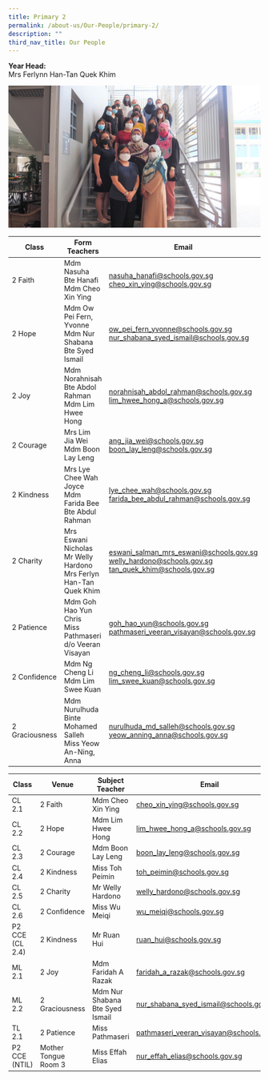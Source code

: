 ```yaml
---
title: Primary 2
permalink: /about-us/Our-People/primary-2/
description: ""
third_nav_title: Our People
---
```

**Year Head:**  <br>
Mrs Ferlynn Han-Tan Quek Khim

![](/images/Primary%202.jpeg)

| Class | Form Teachers | Email |
| -------- | -------- | -------- |
| 2 Faith     | Mdm Nasuha Bte Hanafi<br>Mdm Cheo Xin Ying     | [nasuha\_hanafi@schools.gov.sg](mailto:nasuha_hanafi@schools.gov.sg)<br>[cheo\_xin\_ying@schools.gov.sg](mailto:cheo_xin_ying@schools.gov.sg)|
|2 Hope| Mdm Ow Pei Fern, Yvonne<br>Mdm Nur Shabana Bte Syed Ismail| [ow\_pei\_fern\_yvonne@schools.gov.sg](mailto:ow_pei_fern_yvonne@schools.gov.sg)<br>[nur\_shabana\_syed\_ismail@schools.gov.sg](mailto:nur_shabana_syed_ismail@schools.gov.sg)
|2 Joy| Mdm Norahnisah Bte Abdol Rahman<br>Mdm Lim Hwee Hong|[norahnisah\_abdol\_rahman@schools.gov.sg](mailto:norahnisah_abdol_rahman@schools.gov.sg)<br>[lim\_hwee\_hong\_a@schools.gov.sg](mailto:lim_hwee_hong_a@schools.gov.sg)
| 2 Courage| Mrs Lim Jia Wei<br>Mdm Boon Lay Leng| [ang\_jia\_wei@schools.gov.sg](mailto:ang_jia_wei@schools.gov.sg)<br>[boon\_lay\_leng@schools.gov.sg](mailto:boon_lay_leng@schools.gov.sg)
|2 Kindness| Mrs Lye Chee Wah Joyce<br>Mdm Farida Bee Bte Abdul Rahman|[lye\_chee\_wah@schools.gov.sg](mailto:lye_chee_wah@schools.gov.sg)<br>[farida\_bee\_abdul\_rahman@schools.gov.sg](mailto:farida_bee_abdul_rahman@schools.gov.sg)
|2 Charity|Mrs Eswani Nicholas<br>Mr Welly Hardono<br>Mrs Ferlyn Han-Tan Quek Khim| [eswani\_salman\_mrs\_eswani@schools.gov.sg](mailto:eswani_salman_mrs_eswani@schools.gov.sg)<br>[welly\_hardono@schools.gov.sg](mailto:welly_hardono@schools.gov.sg)<br>[tan\_quek\_khim@schools.gov.sg](mailto:tan_quek_khim@schools.gov.sg)
|2 Patience| Mdm Goh Hao Yun Chris<br>Miss Pathmaseri d/o Veeran Visayan | [goh\_hao\_yun@schools.gov.sg](mailto:goh_hao_yun@schools.gov.sg)<br>[pathmaseri\_veeran\_visayan@schools.gov.sg](mailto:pathmaseri_veeran_visayan@schools.gov.sg)
|2 Confidence| Mdm Ng Cheng Li<br>Mdm Lim Swee Kuan| [ng\_cheng\_li@schools.gov.sg](mailto:ng_cheng_li@schools.gov.sg)<br>[lim\_swee\_kuan@schools.gov.sg](mailto:lim_swee_kuan@schools.gov.sg)
|2 Graciousness| Mdm Nurulhuda Binte Mohamed Salleh<br>Miss Yeow An-Ning, Anna|[nurulhuda\_md\_salleh@schools.gov.sg](mailto:nurulhuda_md_salleh@schools.gov.sg)<br>[yeow\_anning\_anna@schools.gov.sg](mailto:yeow_anning_anna@schools.gov.sg)

| Class | Venue| Subject Teacher | Email |
| -------- | -------- | -------- | --- |
|CL 2.1| 2 Faith| Mdm Cheo Xin Ying| [cheo\_xin\_ying@schools.gov.sg](mailto:cheo_xin_ying@schools.gov.sg)
| CL 2.2| 2 Hope| Mdm Lim Hwee Hong| [lim\_hwee\_hong\_a@schools.gov.sg](mailto:lim_hwee_hong_a@schools.gov.sg)
| CL 2.3| 2 Courage| Mdm Boon Lay Leng| [boon\_lay\_leng@schools.gov.sg](mailto:boon_lay_leng@schools.gov.sg)
| CL 2.4| 2 Kindness| Miss Toh Peimin| [toh\_peimin@schools.gov.sg](mailto:toh_peimin@schools.gov.sg)
| CL 2.5| 2 Charity| Mr Welly Hardono| [welly\_hardono@schools.gov.sg](mailto:welly_hardono@schools.gov.sg)
| CL 2.6| 2 Confidence| Miss Wu Meiqi| [wu\_meiqi@schools.gov.sg](mailto:wu_meiqi@schools.gov.sg)
| P2 CCE (CL 2.4)| 2 Kindness| Mr Ruan Hui| [ruan\_hui@schools.gov.sg](mailto:ruan_hui@schools.gov.sg)
| ML 2.1| 2 Joy| Mdm Faridah A Razak| [faridah\_a\_razak@schools.gov.sg](mailto:faridah_a_razak@schools.gov.sg)
|ML 2.2| 2 Graciousness| Mdm Nur Shabana Bte Syed Ismail| [nur\_shabana\_syed\_ismail@schools.gov.sg](mailto:nur_shabana_syed_ismail@schools.gov.sg)
|TL 2.1| 2 Patience| Miss Pathmaseri| [pathmaseri\_veeran\_visayan@schools.gov.sg](mailto:pathmaseri_veeran_visayan@schools.gov.sg)
| P2 CCE (NTIL)| Mother Tongue Room 3| Miss Effah Elias| [nur\_effah\_elias@schools.gov.sg](mailto:nur_effah_elias@schools.gov.sg)